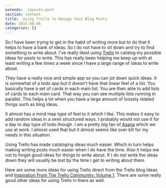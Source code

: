 ```yaml
---
extends: _layouts.post
section: content
title:  Using Trello to Manage Your Blog Posts
date: 2015-08-06
categories: []
---
```


So I have been trying to get in the habit of writing more but to do that it helps to have a bank of ideas. So I do not have to sit down and try to find something to write about. I've really liked using [Trello](https://trello.com) to catalog my possible ideas for posts to write. This has really been helping me keep up with at least writing a few times a week since I have a large range of ideas to write about.

They have a really nice and simple app so you can jot down quick ideas. It is somewhat of a todo app but it doesn't have that linear feel of a list. You basically have a set of cards in each main list. You are then able to add lists of cards to each main card. That way you can see multiple lists running in parallel. This helps a lot when you have a large amount of loosely related things such as blog ideas.

It almost has a mind map type of feel to it which I like. This makes it easy to add random ideas in a semi structured ways. I probably would not use it for a day to day type of todo though. I am a pretty big fan of [Asana](https://asana.com) which we use at work. I almost used that but it almost seems like over kill for my needs in this situation.

Using Trello has made cataloging ideas much easier. Which in turn helps making writing posts much easier when I do have the time. Also it helps me not to forget good ideas for things to write about. If I do not write the ideas down they will usually be lost by the time I get to writing about them.

Here are some more ideas for using Trello direct from the Trello blog  Ideas and [Inspiration From The Trello Community: Volume 1](http://blog.trello.com/community-perspectives-vol-1/). There are some really good other ideas for using Trello in there as well.

